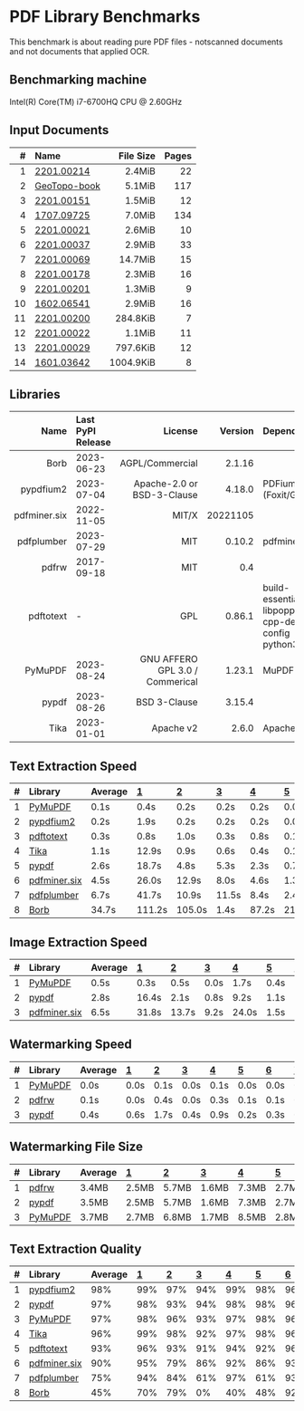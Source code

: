 # PDF Library Benchmarks
This benchmark is about reading pure PDF files - notscanned documents and not documents that applied OCR.

## Benchmarking machine
 Intel(R) Core(TM) i7-6700HQ CPU @ 2.60GHz

## Input Documents
| #  |                                               Name                                               | File Size | Pages |
| -: | :----------------------------------------------------------------------------------------------- | --------: | ----: |
|  1 | [2201.00214](https://arxiv.org/pdf/2201.00214.pdf)                                               |    2.4MiB |    22 |
|  2 | [GeoTopo-book](https://github.com/py-pdf/sample-files/raw/main/009-pdflatex-geotopo/GeoTopo.pdf) |    5.1MiB |   117 |
|  3 | [2201.00151](https://arxiv.org/pdf/2201.00151.pdf)                                               |    1.5MiB |    12 |
|  4 | [1707.09725](https://arxiv.org/pdf/1707.09725.pdf)                                               |    7.0MiB |   134 |
|  5 | [2201.00021](https://arxiv.org/pdf/2201.00021.pdf)                                               |    2.6MiB |    10 |
|  6 | [2201.00037](https://arxiv.org/pdf/2201.00037.pdf)                                               |    2.9MiB |    33 |
|  7 | [2201.00069](https://arxiv.org/pdf/2201.00069.pdf)                                               |   14.7MiB |    15 |
|  8 | [2201.00178](https://arxiv.org/pdf/2201.00178.pdf)                                               |    2.3MiB |    16 |
|  9 | [2201.00201](https://arxiv.org/pdf/2201.00201.pdf)                                               |    1.3MiB |     9 |
| 10 | [1602.06541](https://arxiv.org/pdf/1602.06541.pdf)                                               |    2.9MiB |    16 |
| 11 | [2201.00200](https://arxiv.org/pdf/2201.00200.pdf)                                               |  284.8KiB |     7 |
| 12 | [2201.00022](https://arxiv.org/pdf/2201.00022.pdf)                                               |    1.1MiB |    11 |
| 13 | [2201.00029](https://arxiv.org/pdf/2201.00029.pdf)                                               |  797.6KiB |    12 |
| 14 | [1601.03642](https://arxiv.org/pdf/1601.03642.pdf)                                               | 1004.9KiB |     8 |

## Libraries
|     Name     | Last PyPI Release |             License             | Version  |                       Dependencies                        |
| -----------: | :---------------- | ------------------------------: | -------: | :-------------------------------------------------------- |
|         Borb | 2023-06-23        |                 AGPL/Commercial |   2.1.16 |                                                           |
|    pypdfium2 | 2023-07-04        |      Apache-2.0 or BSD-3-Clause |   4.18.0 | PDFium (Foxit/Google)                                     |
| pdfminer.six | 2022-11-05        |                           MIT/X | 20221105 |                                                           |
|   pdfplumber | 2023-07-29        |                             MIT |   0.10.2 | pdfminer.six                                              |
|        pdfrw | 2017-09-18        |                             MIT |      0.4 |                                                           |
|    pdftotext | -                 |                             GPL |   0.86.1 | build-essential libpoppler-cpp-dev pkg-config python3-dev |
|      PyMuPDF | 2023-08-24        | GNU AFFERO GPL 3.0 / Commerical |   1.23.1 | MuPDF                                                     |
|        pypdf | 2023-08-26        |                    BSD 3-Clause |   3.15.4 |                                                           |
|         Tika | 2023-01-01        |                       Apache v2 |    2.6.0 | Apache Tika                                               |


## Text Extraction Speed

| #  |                          Library                          | Average | [   1   ](https://arxiv.org/pdf/2201.00214.pdf) | [   2   ](https://github.com/py-pdf/sample-files/raw/main/009-pdflatex-geotopo/GeoTopo.pdf) | [   3   ](https://arxiv.org/pdf/2201.00151.pdf) | [   4   ](https://arxiv.org/pdf/1707.09725.pdf) | [   5   ](https://arxiv.org/pdf/2201.00021.pdf) | [   6   ](https://arxiv.org/pdf/2201.00037.pdf) | [   7   ](https://arxiv.org/pdf/2201.00069.pdf) | [   8   ](https://arxiv.org/pdf/2201.00178.pdf) | [   9   ](https://arxiv.org/pdf/2201.00201.pdf) | [  10   ](https://arxiv.org/pdf/1602.06541.pdf) | [  11   ](https://arxiv.org/pdf/2201.00200.pdf) | [  12   ](https://arxiv.org/pdf/2201.00022.pdf) | [  13   ](https://arxiv.org/pdf/2201.00029.pdf) | [  14   ](https://arxiv.org/pdf/1601.03642.pdf) |
| :- | :-------------------------------------------------------- | :------ | :---------------------------------------------- | :------------------------------------------------------------------------------------------ | :---------------------------------------------- | :---------------------------------------------- | :---------------------------------------------- | :---------------------------------------------- | :---------------------------------------------- | :---------------------------------------------- | :---------------------------------------------- | :---------------------------------------------- | :---------------------------------------------- | :---------------------------------------------- | :---------------------------------------------- | :---------------------------------------------- |
| 1  | [PyMuPDF        ](https://pypi.org/project/PyMuPDF/)      |    0.1s | 0.4s                                            | 0.2s                                                                                        | 0.2s                                            | 0.2s                                            | 0.0s                                            | 0.1s                                            | 0.0s                                            | 0.0s                                            | 0.0s                                            | 0.0s                                            | 0.0s                                            | 0.0s                                            | 0.0s                                            | 0.0s                                            |
| 2  | [pypdfium2      ](https://pypi.org/project/pypdfium2/)    |    0.2s | 1.9s                                            | 0.2s                                                                                        | 0.2s                                            | 0.2s                                            | 0.0s                                            | 0.1s                                            | 0.1s                                            | 0.1s                                            | 0.0s                                            | 0.1s                                            | 0.0s                                            | 0.0s                                            | 0.0s                                            | 0.0s                                            |
| 3  | [pdftotext      ](https://poppler.freedesktop.org/)       |    0.3s | 0.8s                                            | 1.0s                                                                                        | 0.3s                                            | 0.8s                                            | 0.1s                                            | 0.2s                                            | 0.2s                                            | 0.1s                                            | 0.0s                                            | 0.1s                                            | 0.1s                                            | 0.1s                                            | 0.0s                                            | 0.0s                                            |
| 4  | [Tika           ](https://pypi.org/project/tika/)         |    1.1s | 12.9s                                           | 0.9s                                                                                        | 0.6s                                            | 0.4s                                            | 0.1s                                            | 0.3s                                            | 0.2s                                            | 0.1s                                            | 0.1s                                            | 0.1s                                            | 0.1s                                            | 0.1s                                            | 0.0s                                            | 0.0s                                            |
| 5  | [pypdf          ](https://pypi.org/project/pypdf/)        |    2.6s | 18.7s                                           | 4.8s                                                                                        | 5.3s                                            | 2.3s                                            | 0.7s                                            | 0.9s                                            | 0.4s                                            | 0.5s                                            | 0.3s                                            | 0.6s                                            | 0.5s                                            | 0.4s                                            | 0.4s                                            | 0.2s                                            |
| 6  | [pdfminer.six   ](https://pypi.org/project/pdfminer.six/) |    4.5s | 26.0s                                           | 12.9s                                                                                       | 8.0s                                            | 4.6s                                            | 1.3s                                            | 2.1s                                            | 1.0s                                            | 1.2s                                            | 0.8s                                            | 1.5s                                            | 0.9s                                            | 0.9s                                            | 0.6s                                            | 0.6s                                            |
| 7  | [pdfplumber     ](https://pypi.org/project/pdfplumber/)   |    6.7s | 41.7s                                           | 10.9s                                                                                       | 11.5s                                           | 8.4s                                            | 2.4s                                            | 4.3s                                            | 2.0s                                            | 1.9s                                            | 1.9s                                            | 2.7s                                            | 1.8s                                            | 1.7s                                            | 1.0s                                            | 1.2s                                            |
| 8  | [Borb           ](https://pypi.org/project/borb/)         |   34.7s | 111.2s                                          | 105.0s                                                                                      | 1.4s                                            | 87.2s                                           | 21.1s                                           | 7.4s                                            | 83.5s                                           | 16.4s                                           | 20.3s                                           | 5.4s                                            | 3.4s                                            | 18.8s                                           | 3.2s                                            | 2.1s                                            |


## Image Extraction Speed

| #  |                          Library                          | Average | [   1   ](https://arxiv.org/pdf/2201.00214.pdf) | [   2   ](https://github.com/py-pdf/sample-files/raw/main/009-pdflatex-geotopo/GeoTopo.pdf) | [   3   ](https://arxiv.org/pdf/2201.00151.pdf) | [   4   ](https://arxiv.org/pdf/1707.09725.pdf) | [   5   ](https://arxiv.org/pdf/2201.00021.pdf) | [   6   ](https://arxiv.org/pdf/2201.00037.pdf) | [   7   ](https://arxiv.org/pdf/2201.00069.pdf) | [   8   ](https://arxiv.org/pdf/2201.00178.pdf) | [   9   ](https://arxiv.org/pdf/2201.00201.pdf) | [  10   ](https://arxiv.org/pdf/1602.06541.pdf) | [  11   ](https://arxiv.org/pdf/2201.00200.pdf) | [  12   ](https://arxiv.org/pdf/2201.00022.pdf) | [  13   ](https://arxiv.org/pdf/2201.00029.pdf) | [  14   ](https://arxiv.org/pdf/1601.03642.pdf) |
| :- | :-------------------------------------------------------- | :------ | :---------------------------------------------- | :------------------------------------------------------------------------------------------ | :---------------------------------------------- | :---------------------------------------------- | :---------------------------------------------- | :---------------------------------------------- | :---------------------------------------------- | :---------------------------------------------- | :---------------------------------------------- | :---------------------------------------------- | :---------------------------------------------- | :---------------------------------------------- | :---------------------------------------------- | :---------------------------------------------- |
| 1  | [PyMuPDF        ](https://pypi.org/project/PyMuPDF/)      |    0.5s | 0.3s                                            | 0.5s                                                                                        | 0.0s                                            | 1.7s                                            | 0.4s                                            | 0.0s                                            | 3.2s                                            | 0.4s                                            | 0.4s                                            | 0.1s                                            | 0.0s                                            | 0.3s                                            | 0.2s                                            | 0.0s                                            |
| 2  | [pypdf          ](https://pypi.org/project/pypdf/)        |    2.8s | 16.4s                                           | 2.1s                                                                                        | 0.8s                                            | 9.2s                                            | 1.1s                                            | 0.0s                                            | 6.7s                                            | 0.9s                                            | 0.9s                                            | 0.4s                                            | 0.0s                                            | 0.7s                                            | 0.2s                                            | 0.1s                                            |
| 3  | [pdfminer.six   ](https://pypi.org/project/pdfminer.six/) |    6.5s | 31.8s                                           | 13.7s                                                                                       | 9.2s                                            | 24.0s                                           | 1.5s                                            | 2.3s                                            | 1.5s                                            | 1.4s                                            | 0.9s                                            | 1.5s                                            | 0.9s                                            | 1.0s                                            | 0.6s                                            | 0.5s                                            |


## Watermarking Speed

| #  |                       Library                        | Average | [   1   ](https://arxiv.org/pdf/2201.00214.pdf) | [   2   ](https://github.com/py-pdf/sample-files/raw/main/009-pdflatex-geotopo/GeoTopo.pdf) | [   3   ](https://arxiv.org/pdf/2201.00151.pdf) | [   4   ](https://arxiv.org/pdf/1707.09725.pdf) | [   5   ](https://arxiv.org/pdf/2201.00021.pdf) | [   6   ](https://arxiv.org/pdf/2201.00037.pdf) | [   7   ](https://arxiv.org/pdf/2201.00069.pdf) | [   8   ](https://arxiv.org/pdf/2201.00178.pdf) | [   9   ](https://arxiv.org/pdf/2201.00201.pdf) | [  10   ](https://arxiv.org/pdf/1602.06541.pdf) | [  11   ](https://arxiv.org/pdf/2201.00200.pdf) | [  12   ](https://arxiv.org/pdf/2201.00022.pdf) | [  13   ](https://arxiv.org/pdf/2201.00029.pdf) | [  14   ](https://arxiv.org/pdf/1601.03642.pdf) |
| :- | :--------------------------------------------------- | :------ | :---------------------------------------------- | :------------------------------------------------------------------------------------------ | :---------------------------------------------- | :---------------------------------------------- | :---------------------------------------------- | :---------------------------------------------- | :---------------------------------------------- | :---------------------------------------------- | :---------------------------------------------- | :---------------------------------------------- | :---------------------------------------------- | :---------------------------------------------- | :---------------------------------------------- | :---------------------------------------------- |
| 1  | [PyMuPDF        ](https://pypi.org/project/PyMuPDF/) |    0.0s | 0.0s                                            | 0.1s                                                                                        | 0.0s                                            | 0.1s                                            | 0.0s                                            | 0.0s                                            | 0.0s                                            | 0.0s                                            | 0.0s                                            | 0.0s                                            | 0.0s                                            | 0.0s                                            | 0.0s                                            | 0.0s                                            |
| 2  | [pdfrw          ](https://pypi.org/project/pdfrw/)   |    0.1s | 0.0s                                            | 0.4s                                                                                        | 0.0s                                            | 0.3s                                            | 0.1s                                            | 0.1s                                            | 0.1s                                            | 0.1s                                            | 0.1s                                            | 0.1s                                            | 0.0s                                            | 0.1s                                            | 0.0s                                            | 0.0s                                            |
| 3  | [pypdf          ](https://pypi.org/project/pypdf/)   |    0.4s | 0.6s                                            | 1.7s                                                                                        | 0.4s                                            | 0.9s                                            | 0.2s                                            | 0.3s                                            | 0.4s                                            | 0.3s                                            | 0.2s                                            | 0.3s                                            | 0.1s                                            | 0.2s                                            | 0.0s                                            | 0.2s                                            |


## Watermarking File Size

| #  |                       Library                        | Average | [   1   ](https://arxiv.org/pdf/2201.00214.pdf) | [   2   ](https://github.com/py-pdf/sample-files/raw/main/009-pdflatex-geotopo/GeoTopo.pdf) | [   3   ](https://arxiv.org/pdf/2201.00151.pdf) | [   4   ](https://arxiv.org/pdf/1707.09725.pdf) | [   5   ](https://arxiv.org/pdf/2201.00021.pdf) | [   6   ](https://arxiv.org/pdf/2201.00037.pdf) | [   7   ](https://arxiv.org/pdf/2201.00069.pdf) | [   8   ](https://arxiv.org/pdf/2201.00178.pdf) | [   9   ](https://arxiv.org/pdf/2201.00201.pdf) | [  10   ](https://arxiv.org/pdf/1602.06541.pdf) | [  11   ](https://arxiv.org/pdf/2201.00200.pdf) | [  12   ](https://arxiv.org/pdf/2201.00022.pdf) | [  13   ](https://arxiv.org/pdf/2201.00029.pdf) | [  14   ](https://arxiv.org/pdf/1601.03642.pdf) |
| :- | :--------------------------------------------------- | :------ | :---------------------------------------------- | :------------------------------------------------------------------------------------------ | :---------------------------------------------- | :---------------------------------------------- | :---------------------------------------------- | :---------------------------------------------- | :---------------------------------------------- | :---------------------------------------------- | :---------------------------------------------- | :---------------------------------------------- | :---------------------------------------------- | :---------------------------------------------- | :---------------------------------------------- | :---------------------------------------------- |
| 1  | [pdfrw          ](https://pypi.org/project/pdfrw/)   | 3.4MB   | 2.5MB                                           | 5.7MB                                                                                       | 1.6MB                                           | 7.3MB                                           | 2.7MB                                           | 3.1MB                                           | 15.4MB                                          | 2.4MB                                           | 1.3MB                                           | 3.0MB                                           | 0.3MB                                           | 1.1MB                                           | 0.8MB                                           | 1.0MB                                           |
| 2  | [pypdf          ](https://pypi.org/project/pypdf/)   | 3.5MB   | 2.5MB                                           | 5.7MB                                                                                       | 1.6MB                                           | 7.3MB                                           | 2.7MB                                           | 3.1MB                                           | 15.4MB                                          | 2.4MB                                           | 1.3MB                                           | 3.0MB                                           | 0.3MB                                           | 1.1MB                                           | 0.8MB                                           | 1.0MB                                           |
| 3  | [PyMuPDF        ](https://pypi.org/project/PyMuPDF/) | 3.7MB   | 2.7MB                                           | 6.8MB                                                                                       | 1.7MB                                           | 8.5MB                                           | 2.8MB                                           | 3.4MB                                           | 15.5MB                                          | 2.5MB                                           | 1.4MB                                           | 3.2MB                                           | 0.3MB                                           | 1.2MB                                           | 0.9MB                                           | 1.1MB                                           |

## Text Extraction Quality

| #  |                          Library                          | Average | [   1   ](https://arxiv.org/pdf/2201.00214.pdf) | [   2   ](https://github.com/py-pdf/sample-files/raw/main/009-pdflatex-geotopo/GeoTopo.pdf) | [   3   ](https://arxiv.org/pdf/2201.00151.pdf) | [   4   ](https://arxiv.org/pdf/1707.09725.pdf) | [   5   ](https://arxiv.org/pdf/2201.00021.pdf) | [   6   ](https://arxiv.org/pdf/2201.00037.pdf) | [   7   ](https://arxiv.org/pdf/2201.00069.pdf) | [   8   ](https://arxiv.org/pdf/2201.00178.pdf) | [   9   ](https://arxiv.org/pdf/2201.00201.pdf) | [  10   ](https://arxiv.org/pdf/1602.06541.pdf) | [  11   ](https://arxiv.org/pdf/2201.00200.pdf) | [  12   ](https://arxiv.org/pdf/2201.00022.pdf) | [  13   ](https://arxiv.org/pdf/2201.00029.pdf) | [  14   ](https://arxiv.org/pdf/1601.03642.pdf) |
| :- | :-------------------------------------------------------- | :------ | :---------------------------------------------- | :------------------------------------------------------------------------------------------ | :---------------------------------------------- | :---------------------------------------------- | :---------------------------------------------- | :---------------------------------------------- | :---------------------------------------------- | :---------------------------------------------- | :---------------------------------------------- | :---------------------------------------------- | :---------------------------------------------- | :---------------------------------------------- | :---------------------------------------------- | :---------------------------------------------- |
| 1  | [pypdfium2      ](https://pypi.org/project/pypdfium2/)    |  98%    |  99%                                            |  97%                                                                                        |  94%                                            |  99%                                            |  98%                                            |  96%                                            |  99%                                            |  98%                                            |  99%                                            |  99%                                            |  98%                                            |  98%                                            |  99%                                            |  99%                                            |
| 2  | [pypdf          ](https://pypi.org/project/pypdf/)        |  97%    |  98%                                            |  93%                                                                                        |  94%                                            |  98%                                            |  98%                                            |  96%                                            |  97%                                            |  98%                                            |  99%                                            |  99%                                            |  98%                                            |  98%                                            |  98%                                            |  99%                                            |
| 3  | [PyMuPDF        ](https://pypi.org/project/PyMuPDF/)      |  97%    |  98%                                            |  96%                                                                                        |  93%                                            |  97%                                            |  98%                                            |  96%                                            |  98%                                            |  98%                                            |  98%                                            |  98%                                            |  97%                                            |  97%                                            |  98%                                            |  99%                                            |
| 4  | [Tika           ](https://pypi.org/project/tika/)         |  96%    |  99%                                            |  98%                                                                                        |  92%                                            |  97%                                            |  98%                                            |  96%                                            |  93%                                            |  97%                                            |  98%                                            |  93%                                            |  98%                                            |  93%                                            |  98%                                            |  96%                                            |
| 5  | [pdftotext      ](https://poppler.freedesktop.org/)       |  93%    |  96%                                            |  93%                                                                                        |  91%                                            |  94%                                            |  92%                                            |  96%                                            |  96%                                            |  96%                                            |  97%                                            |  83%                                            |  94%                                            |  96%                                            |  96%                                            |  79%                                            |
| 6  | [pdfminer.six   ](https://pypi.org/project/pdfminer.six/) |  90%    |  95%                                            |  79%                                                                                        |  86%                                            |  92%                                            |  86%                                            |  93%                                            |  95%                                            |  93%                                            |  92%                                            |  92%                                            |  93%                                            |  86%                                            |  98%                                            |  86%                                            |
| 7  | [pdfplumber     ](https://pypi.org/project/pdfplumber/)   |  75%    |  94%                                            |  84%                                                                                        |  61%                                            |  97%                                            |  61%                                            |  93%                                            |  61%                                            |  89%                                            |  57%                                            |  59%                                            |  67%                                            |  59%                                            |  98%                                            |  67%                                            |
| 8  | [Borb           ](https://pypi.org/project/borb/)         |  45%    |  70%                                            |  79%                                                                                        |   0%                                            |  40%                                            |  48%                                            |  92%                                            |   0%                                            |  64%                                            |  51%                                            |  41%                                            |  55%                                            |  43%                                            |   0%                                            |  53%                                            |
